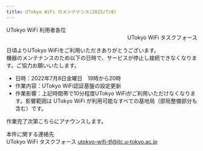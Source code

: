 ```yaml
---
title: UTokyo WiFi のメンテナンス(2022/7/8)
---
```


<div>UTokyo WiFi 利用者各位</div>
<div style="text-align: right;">UTokyo WiFi タスクフォース</div>

日頃よりUTokyo WiFiをご利用いただきありがとうございます。<br>
機器のメンテナンスのため以下の日時で、サービスが停止し接続できなくなります。ご協力お願いいたします。

- 日時：2022年7月8日金曜日　19時から20時
- 作業内容：UTokyo WiFi認証基盤の設定更新
- 作業影響：上記時間帯で10分程度UTokyo WiFiがご利用いただけなくなります。影響範囲は UTokyo WiFi が利用可能なすべての基地局（部局整備部分も含む）です。

作業完了次第こちらにアナウンスします。

本件に関する連絡先<br>
UTokyo WiFi タスクフォース utokyo-wifi-tf@itc.u-tokyo.ac.jp
